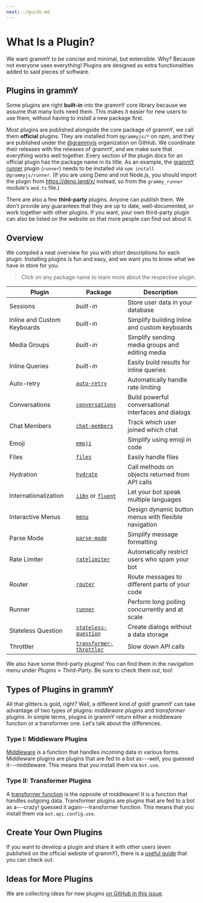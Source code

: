 ```yaml
---
next: ./guide.md
---
```


# What Is a Plugin?

We want grammY to be concise and minimal, but extensible.
Why?
Because not everyone uses everything!
Plugins are designed as extra functionalities added to said pieces of software.

## Plugins in grammY

Some plugins are right **built-in** into the grammY core library because we assume that many bots need them.
This makes it easier for new users to use them, without having to install a new package first.

Most plugins are published alongside the core package of grammY, we call them **official** plugins.
They are installed from `@grammyjs/*` on npm, and they are published under the [@grammyjs](https://github.com/grammyjs) organization on GitHub.
We coordinate their releases with the releases of grammY, and we make sure that everything works well together.
Every section of the plugin docs for an official plugin has the package name in its title.
As an example, the [grammY runner](./runner.md) plugin (`runner`) needs to be installed via `npm install @grammyjs/runner`.
(If you are using Deno and not Node.js, you should import the plugin from <https://deno.land/x/> instead, so from the `grammy_runner` module's `mod.ts` file.)

There are also a few **third-party** plugins.
Anyone can publish them.
We don't provide any guarantees that they are up to date, well-documented, or work together with other plugins.
If you want, your own third-party plugin can also be listed on the website so that more people can find out about it.

## Overview

We compiled a neat overview for you with short descriptions for each plugin.
Installing plugins is fun and easy, and we want you to know what we have in store for you.

> Click on any package name to learn more about the respective plugin.

| Plugin                      | Package                                               | Description                                          |
| --------------------------- | ----------------------------------------------------- | ---------------------------------------------------- |
| Sessions                    | _built-in_                                            | Store user data in your database                     |
| Inline and Custom Keyboards | _built-in_                                            | Simplify building inline and custom keyboards        |
| Media Groups                | _built-in_                                            | Simplify sending media groups and editing media      |
| Inline Queries              | _built-in_                                            | Easily build results for inline queries              |
| Auto-retry                  | [`auto-retry`](./auto-retry.md)                       | Automatically handle rate limiting                   |
| Conversations               | [`conversations`](./conversations.md)                 | Build powerful conversational interfaces and dialogs |
| Chat Members                | [`chat-members`](./chat-members.md)                   | Track which user joined which chat                   |
| Emoji                       | [`emoji`](./emoji.md)                                 | Simplify using emoji in code                         |
| Files                       | [`files`](./files.md)                                 | Easily handle files                                  |
| Hydration                   | [`hydrate`](./hydrate.md)                             | Call methods on objects returned from API calls      |
| Internationalization        | [`i18n`](./i18n.md) or [`fluent`](./fluent.md)        | Let your bot speak multiple languages                |
| Interactive Menus           | [`menu`](./menu.md)                                   | Design dynamic button menus with flexible navigation |
| Parse Mode                  | [`parse-mode`](./parse-mode.md)                       | Simplify message formatting                          |
| Rate Limiter                | [`ratelimiter`](./ratelimiter.md)                     | Automatically restrict users who spam your bot       |
| Router                      | [`router`](./router.md)                               | Route messages to different parts of your code       |
| Runner                      | [`runner`](./runner.md)                               | Perform long polling concurrently and at scale       |
| Stateless Question          | [`stateless-question`](./stateless-question.md)       | Create dialogs without a data storage                |
| Throttler                   | [`transformer-throttler`](./transformer-throttler.md) | Slow down API calls                                  |

We also have some third-party plugins!
You can find them in the navigation menu under _Plugins_ > _Third-Party_.
Be sure to check them out, too!

## Types of Plugins in grammY

All that glitters is gold, right?
Well, a different kind of gold!
grammY can take advantage of two types of plugins: _middleware plugins_ and _transformer plugins_.
In simple terms, plugins in grammY return either a middleware function or a transformer one.
Let's talk about the differences.

### Type I: Middleware Plugins

[Middleware](../guide/middleware.md) is a function that handles incoming data in various forms.
Middleware plugins are plugins that are fed to a bot as---well, you guessed it---middleware.
This means that you install them via `bot.use`.

### Type II: Transformer Plugins

A [transformer function](../advanced/transformers.md) is the opposite of middleware!
It is a function that handles outgoing data.
Transformer plugins are plugins that are fed to a bot as a---crazy! guessed it again---transformer function.
This means that you install them via `bot.api.config.use`.

## Create Your Own Plugins

If you want to develop a plugin and share it with other users (even published on the official website of grammY), there is a [useful guide](./guide.md) that you can check out.

## Ideas for More Plugins

We are collecting ideas for new plugins [on GitHub in this issue](https://github.com/grammyjs/grammY/issues/110).
